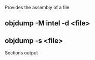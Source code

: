 Provides the assembly of a file

## objdump -M intel -d \<file\>

## objdump -s \<file\>
Sections output
